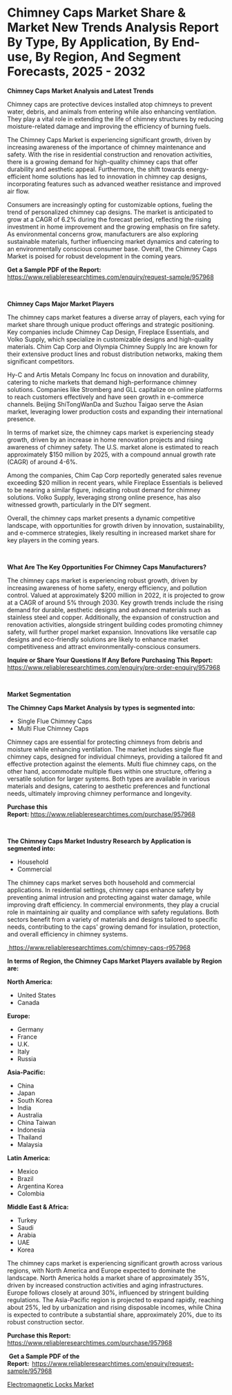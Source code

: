 <p><h1>Chimney Caps Market Share & Market New Trends Analysis Report By Type, By Application, By End-use, By Region, And Segment Forecasts, 2025 - 2032</h1></p><p><strong>Chimney Caps Market Analysis and Latest Trends</strong></p>
<p><p>Chimney caps are protective devices installed atop chimneys to prevent water, debris, and animals from entering while also enhancing ventilation. They play a vital role in extending the life of chimney structures by reducing moisture-related damage and improving the efficiency of burning fuels.</p><p>The Chimney Caps Market is experiencing significant growth, driven by increasing awareness of the importance of chimney maintenance and safety. With the rise in residential construction and renovation activities, there is a growing demand for high-quality chimney caps that offer durability and aesthetic appeal. Furthermore, the shift towards energy-efficient home solutions has led to innovation in chimney cap designs, incorporating features such as advanced weather resistance and improved air flow.</p><p>Consumers are increasingly opting for customizable options, fueling the trend of personalized chimney cap designs. The market is anticipated to grow at a CAGR of 6.2% during the forecast period, reflecting the rising investment in home improvement and the growing emphasis on fire safety. As environmental concerns grow, manufacturers are also exploring sustainable materials, further influencing market dynamics and catering to an environmentally conscious consumer base. Overall, the Chimney Caps Market is poised for robust development in the coming years.</p></p>
<p><strong>Get a Sample PDF of the Report:&nbsp;</strong> <a href="https://www.reliableresearchtimes.com/enquiry/request-sample/957968?utm_campaign=2123&utm_medium=2&utm_source=Github&utm_content=ia&utm_term=22022025&utm_id=chimney-caps">https://www.reliableresearchtimes.com/enquiry/request-sample/957968</a></p>
<p>&nbsp;</p>
<p><strong>Chimney Caps Major Market Players</strong></p>
<p><p>The chimney caps market features a diverse array of players, each vying for market share through unique product offerings and strategic positioning. Key companies include Chimney Cap Design, Fireplace Essentials, and Volko Supply, which specialize in customizable designs and high-quality materials. Chim Cap Corp and Olympia Chimney Supply Inc are known for their extensive product lines and robust distribution networks, making them significant competitors.</p><p>Hy-C and Artis Metals Company Inc focus on innovation and durability, catering to niche markets that demand high-performance chimney solutions. Companies like Stromberg and GLL capitalize on online platforms to reach customers effectively and have seen growth in e-commerce channels. Beijing ShiTongWanDa and Suzhou Taigao serve the Asian market, leveraging lower production costs and expanding their international presence.</p><p>In terms of market size, the chimney caps market is experiencing steady growth, driven by an increase in home renovation projects and rising awareness of chimney safety. The U.S. market alone is estimated to reach approximately $150 million by 2025, with a compound annual growth rate (CAGR) of around 4-6%.</p><p>Among the companies, Chim Cap Corp reportedly generated sales revenue exceeding $20 million in recent years, while Fireplace Essentials is believed to be nearing a similar figure, indicating robust demand for chimney solutions. Volko Supply, leveraging strong online presence, has also witnessed growth, particularly in the DIY segment.</p><p>Overall, the chimney caps market presents a dynamic competitive landscape, with opportunities for growth driven by innovation, sustainability, and e-commerce strategies, likely resulting in increased market share for key players in the coming years.</p></p>
<p>&nbsp;</p>
<p><strong>What Are The Key Opportunities For Chimney Caps Manufacturers?</strong></p>
<p><p>The chimney caps market is experiencing robust growth, driven by increasing awareness of home safety, energy efficiency, and pollution control. Valued at approximately $200 million in 2022, it is projected to grow at a CAGR of around 5% through 2030. Key growth trends include the rising demand for durable, aesthetic designs and advanced materials such as stainless steel and copper. Additionally, the expansion of construction and renovation activities, alongside stringent building codes promoting chimney safety, will further propel market expansion. Innovations like versatile cap designs and eco-friendly solutions are likely to enhance market competitiveness and attract environmentally-conscious consumers.</p></p>
<p><strong>Inquire or Share Your Questions If Any Before Purchasing This Report:</strong> <a href="https://www.reliableresearchtimes.com/enquiry/pre-order-enquiry/957968?utm_campaign=2123&utm_medium=2&utm_source=Github&utm_content=ia&utm_term=22022025&utm_id=chimney-caps">https://www.reliableresearchtimes.com/enquiry/pre-order-enquiry/957968</a></p>
<p>&nbsp;</p>
<p><strong>Market Segmentation</strong></p>
<p><strong>The Chimney Caps Market Analysis by types is segmented into:</strong></p>
<p><ul><li>Single Flue Chimney Caps</li><li>Multi Flue Chimney Caps</li></ul></p>
<p><p>Chimney caps are essential for protecting chimneys from debris and moisture while enhancing ventilation. The market includes single flue chimney caps, designed for individual chimneys, providing a tailored fit and effective protection against the elements. Multi flue chimney caps, on the other hand, accommodate multiple flues within one structure, offering a versatile solution for larger systems. Both types are available in various materials and designs, catering to aesthetic preferences and functional needs, ultimately improving chimney performance and longevity.</p></p>
<p><strong>Purchase this Report:&nbsp;</strong><a href="https://www.reliableresearchtimes.com/purchase/957968?utm_campaign=2123&utm_medium=2&utm_source=Github&utm_content=ia&utm_term=22022025&utm_id=chimney-caps">https://www.reliableresearchtimes.com/purchase/957968</a></p>
<p>&nbsp;</p>
<p><strong>The Chimney Caps Market Industry Research by Application is segmented into:</strong></p>
<p><ul><li>Household</li><li>Commercial</li></ul></p>
<p><p>The chimney caps market serves both household and commercial applications. In residential settings, chimney caps enhance safety by preventing animal intrusion and protecting against water damage, while improving draft efficiency. In commercial environments, they play a crucial role in maintaining air quality and compliance with safety regulations. Both sectors benefit from a variety of materials and designs tailored to specific needs, contributing to the caps' growing demand for insulation, protection, and overall efficiency in chimney systems.</p></p>
<p><a href="https://www.reliableresearchtimes.com/chimney-caps-r957968?utm_campaign=2123&utm_medium=2&utm_source=Github&utm_content=ia&utm_term=22022025&utm_id=chimney-caps">&nbsp;https://www.reliableresearchtimes.com/chimney-caps-r957968</a></p>
<p><strong>In terms of Region, the Chimney Caps Market Players available by Region are:</strong></p>
<p>
    <p> <strong> North America: </strong>
        <ul>
            <li>United States</li>
            <li>Canada</li>
        </ul>
        </p> 
    <p> <strong> Europe: </strong>
        <ul>
            <li>Germany</li>
            <li>France</li>
            <li>U.K.</li>
            <li>Italy</li>
            <li>Russia</li>
        </ul>
        </p> 
    <p> <strong> Asia-Pacific: </strong>
        <ul>
            <li>China</li>
            <li>Japan</li>
            <li>South Korea</li>
            <li>India</li>
            <li>Australia</li>
            <li>China Taiwan</li>
            <li>Indonesia</li>
            <li>Thailand</li>
            <li>Malaysia</li>
        </ul>
        </p> 
    <p> <strong> Latin America: </strong>
        <ul>
            <li>Mexico</li>
            <li>Brazil</li>
            <li>Argentina Korea</li>
            <li>Colombia</li>
        </ul>
        </p> 
    <p> <strong> Middle East & Africa: </strong>
        <ul>
            <li>Turkey</li>
            <li>Saudi</li>
            <li>Arabia</li>
            <li>UAE</li>
            <li>Korea</li>
        </ul>
    </p>
    </p>
<p><p>The chimney caps market is experiencing significant growth across various regions, with North America and Europe expected to dominate the landscape. North America holds a market share of approximately 35%, driven by increased construction activities and aging infrastructures. Europe follows closely at around 30%, influenced by stringent building regulations. The Asia-Pacific region is projected to expand rapidly, reaching about 25%, led by urbanization and rising disposable incomes, while China is expected to contribute a substantial share, approximately 20%, due to its robust construction sector.</p></p>
<p><strong>Purchase this Report: </strong><a href="https://www.reliableresearchtimes.com/purchase/957968?utm_campaign=2123&utm_medium=2&utm_source=Github&utm_content=ia&utm_term=22022025&utm_id=chimney-caps">https://www.reliableresearchtimes.com/purchase/957968</a></p>
<p>&nbsp;<strong>Get a Sample PDF of the Report:&nbsp;&nbsp;</strong><a href="https://www.reliableresearchtimes.com/enquiry/request-sample/957968?utm_campaign=2123&utm_medium=2&utm_source=Github&utm_content=ia&utm_term=22022025&utm_id=chimney-caps">https://www.reliableresearchtimes.com/enquiry/request-sample/957968</a></p>
<p><strong></strong></p>
<p><p><a href="https://github.com/mcfred89/Market-Research-Report-List-1/blob/main/electromagnetic-locks-market.md?utm_campaign=2123&utm_medium=2&utm_source=Github&utm_content=ia&utm_term=22022025&utm_id=chimney-caps">Electromagnetic Locks Market</a></p></p>